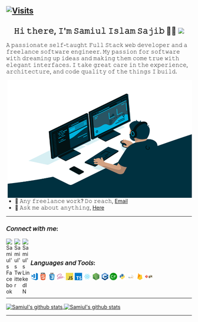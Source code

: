 [![Visits](https://komarev.com/ghpvc/?username=git-sajib&logo=GitHub&label=github%20visits&color=336699&logoColor=white&style=flat-square)](https://github.com/git-sajib)
---

<h2 align="center"> 𝙷𝚒 𝚝𝚑𝚎𝚛𝚎, 𝙸'𝚖 𝚂𝚊𝚖𝚒𝚞𝚕 𝙸𝚜𝚕𝚊𝚖 𝚂𝚊𝚓𝚒𝚋 👨‍💻 <img src="https://media.giphy.com/media/hvRJCLFzcasrR4ia7z/giphy.gif" width="25px"></h2>

𝙰 𝚙𝚊𝚜𝚜𝚒𝚘𝚗𝚊𝚝𝚎 𝚜𝚎𝚕𝚏-𝚝𝚊𝚞𝚐𝚑𝚝 𝙵𝚞𝚕𝚕 𝚂𝚝𝚊𝚌𝚔 𝚠𝚎𝚋 𝚍𝚎𝚟𝚎𝚕𝚘𝚙𝚎𝚛 𝚊𝚗𝚍 𝚊 𝚏𝚛𝚎𝚎𝚕𝚊𝚗𝚌𝚎 𝚜𝚘𝚏𝚝𝚠𝚊𝚛𝚎 𝚎𝚗𝚐𝚒𝚗𝚎𝚎𝚛. 𝙼𝚢 𝚙𝚊𝚜𝚜𝚒𝚘𝚗 𝚏𝚘𝚛 𝚜𝚘𝚏𝚝𝚠𝚊𝚛𝚎 𝚠𝚒𝚝𝚑 𝚍𝚛𝚎𝚊𝚖𝚒𝚗𝚐 𝚞𝚙 𝚒𝚍𝚎𝚊𝚜 𝚊𝚗𝚍 𝚖𝚊𝚔𝚒𝚗𝚐 𝚝𝚑𝚎𝚖 𝚌𝚘𝚖𝚎 𝚝𝚛𝚞𝚎 𝚠𝚒𝚝𝚑 𝚎𝚕𝚎𝚐𝚊𝚗𝚝 𝚒𝚗𝚝𝚎𝚛𝚏𝚊𝚌𝚎𝚜. 𝙸 𝚝𝚊𝚔𝚎 𝚐𝚛𝚎𝚊𝚝 𝚌𝚊𝚛𝚎 𝚒𝚗 𝚝𝚑𝚎 𝚎𝚡𝚙𝚎𝚛𝚒𝚎𝚗𝚌𝚎, 𝚊𝚛𝚌𝚑𝚒𝚝𝚎𝚌𝚝𝚞𝚛𝚎, 𝚊𝚗𝚍 𝚌𝚘𝚍𝚎 𝚚𝚞𝚊𝚕𝚒𝚝𝚢 𝚘𝚏 𝚝𝚑𝚎 𝚝𝚑𝚒𝚗𝚐𝚜 𝙸 𝚋𝚞𝚒𝚕𝚍.

 <img align="right" alt="GIF" src="https://github.com/git-sajib/git-sajib/blob/main/code.gif" width="500" height="320" />
 
- 💼 𝙰𝚗𝚢 𝚏𝚛𝚎𝚎𝚕𝚊𝚗𝚌𝚎 𝚠𝚘𝚛𝚔? 𝙳𝚘 𝚛𝚎𝚊𝚌𝚑, [Email](mailto:samiul.islam.unisel@gmail.com)
- 💬 𝙰𝚜𝚔 𝚖𝚎 𝚊𝚋𝚘𝚞𝚝 𝚊𝚗𝚢𝚝𝚑𝚒𝚗𝚐, [Here](https://github.com/git-sajib/git-sajib/issues)
---

### 𝘊𝘰𝘯𝘯𝘦𝘤𝘵 𝘸𝘪𝘵𝘩 𝘮𝘦:

<a href="https://www.facebook.com/fb.sajib/">
  <img align="left" alt="Samiul's Facebook" width="22px" src="https://raw.githubusercontent.com/peterthehan/peterthehan/master/assets/facebook.svg" />
</a>
<a href="https://twitter.com/twitt_sajib/">
  <img align="left" alt="Samiul's Twitter" width="22px" src="https://raw.githubusercontent.com/peterthehan/peterthehan/master/assets/twitter.svg" />
</a>
<a href="https://www.linkedin.com/in/linked-sajib/">
  <img align="left" alt="Samiul's LinkedIN" width="22px" src="https://raw.githubusercontent.com/peterthehan/peterthehan/master/assets/linkedin.svg" />
</a>

<br />
<br />

### 𝘓𝘢𝘯𝘨𝘶𝘢𝘨𝘦𝘴 𝘢𝘯𝘥 𝘛𝘰𝘰𝘭𝘴:

<code><img height="20" src="https://raw.githubusercontent.com/github/explore/80688e429a7d4ef2fca1e82350fe8e3517d3494d/topics/visual-studio-code/visual-studio-code.png"></code>
<code><img height="20" src="https://raw.githubusercontent.com/github/explore/80688e429a7d4ef2fca1e82350fe8e3517d3494d/topics/html/html.png"></code>
<code><img height="20" src="https://raw.githubusercontent.com/github/explore/80688e429a7d4ef2fca1e82350fe8e3517d3494d/topics/css/css.png"></code>
<code><img height="20" src="https://raw.githubusercontent.com/github/explore/80688e429a7d4ef2fca1e82350fe8e3517d3494d/topics/sass/sass.png"></code>
<code><img height="20" src="https://raw.githubusercontent.com/github/explore/80688e429a7d4ef2fca1e82350fe8e3517d3494d/topics/javascript/javascript.png"></code>
<code><img height="20" src="https://raw.githubusercontent.com/github/explore/80688e429a7d4ef2fca1e82350fe8e3517d3494d/topics/typescript/typescript.png"></code>
<code><img height="20" src="https://raw.githubusercontent.com/github/explore/80688e429a7d4ef2fca1e82350fe8e3517d3494d/topics/react/react.png"></code>
<code><img height="20" src="https://raw.githubusercontent.com/github/explore/80688e429a7d4ef2fca1e82350fe8e3517d3494d/topics/nodejs/nodejs.png"></code>
<code><img height="20" src="https://raw.githubusercontent.com/github/explore/80688e429a7d4ef2fca1e82350fe8e3517d3494d/topics/cpp/cpp.png"></code>
<code><img height="20" src="https://raw.githubusercontent.com/github/explore/80688e429a7d4ef2fca1e82350fe8e3517d3494d/topics/csharp/csharp.png"></code>
<code><img height="20" src="https://raw.githubusercontent.com/github/explore/80688e429a7d4ef2fca1e82350fe8e3517d3494d/topics/python/python.png"></code>
<code><img height="20" src="https://raw.githubusercontent.com/github/explore/80688e429a7d4ef2fca1e82350fe8e3517d3494d/topics/mysql/mysql.png"></code>
<code><img height="20" src="https://raw.githubusercontent.com/github/explore/80688e429a7d4ef2fca1e82350fe8e3517d3494d/topics/firebase/firebase.png"></code>
<code><img height="20" src="https://raw.githubusercontent.com/github/explore/80688e429a7d4ef2fca1e82350fe8e3517d3494d/topics/git/git.png"></code>

<br />

---

<a href="https://github.com/git-sajib/github-readme-stats">
  <img align="center" src="https://github-readme-stats.vercel.app/api?username=git-sajib&show_icons=true&include_all_commits=true&theme=gotham" alt="Samiul's github stats" />
</a>
<a href="https://github.com/git-sajib/github-readme-stats">
  <img align="center" src="https://github-readme-stats.vercel.app/api/top-langs/?username=git-sajib&layout=compact&theme=gotham" alt="Samiul's github stats" />
</a>

---
